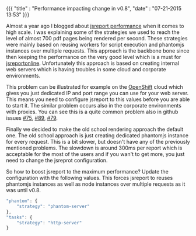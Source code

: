 {{{
    "title"    : "Performance impacting change in v0.8",
    "date"     : "07-21-2015 13:53"
}}}

Almost a year ago I blogged about [jsreport performance](https://jsreport.net/blog/pdf-reporting-performance) when it comes to high scale. I was explaining some of the strategies we used to reach the level of almost 700 pdf pages being rendered per second. These strategies were mainly based on reusing workers for script execution and phantomjs instances over multiple requests. This approach is the backbone bone since then keeping the performance on the very good level which is a must for [jsreportonline](https://jsreportonline.net). Unfortunately this approach is based on creating internal web servers which is having troubles in some cloud and corporate environments.

This problem can be illustrated for example on the [OpenShift](https://www.openshift.com/) cloud which gives you just dedicated IP and port range you can use for your web server. This means you need to configure jsreport to this values before you are able to start it. The similar problem occurs also in the corporate environments with proxies. You can see this is a quite common problem also in github issues [#75](https://github.com/jsreport/jsreport/issues/75), [#89](https://github.com/jsreport/jsreport/issues/89), [#79](https://github.com/jsreport/jsreport/issues/79).

Finally we decided to make the old school rendering approach the default one. The old school approach is just creating dedicated phantomjs instance for every request. This is a bit slower, but doesn't have any of the previously mentioned problems. The slowdown is around 300ms per report which is acceptable for the most of the users and if you wan't to get more, you just need to change the jsreprot configuration.

So how to boost jsreport to the maximum performance? Update the configuration with the following values. This forces jsreport to reuses phantomjs instances as well as node instances over multiple requests as it was until v0.8.

```js
"phantom": {     
    "strategy": "phantom-server"
},
"tasks": {       
    "strategy": "http-server"
}
```
